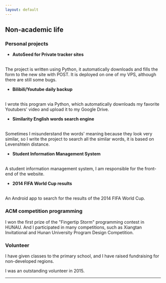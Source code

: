 ```yaml
---
layout: default
---
```


## Non-academic life
<!---
I have a goal-driven personality. If I have a goal, I will do my best to achieve it. My undergraduate life lacks guidance, but I want to be an outstanding programmer. I put a lot of effort into coding projects and competitive programming to improve my coding skills. After graduation, I worked as a research assistant for the gap year and passed the National Graduate School Admissions Examination with an excellent score. After that, I participated in many scientific research projects and had the opportunity to do some independent research. Most importantly, I have always been eager to learn and challenge myself, so I believe I can become a Ph.D. candidate.
-->

### Personal projects
* **AutoSeed for Private tracker sites**
<br/>
The project is written using Python, it automatically downloads and fills the form to the new site with POST. It is deployed on one of my VPS, although there are still some bugs.

* **Bilibili/Youtube daily backup**
<br/>
I wrote this program via Python, which automatically downloads my favorite Youtubers' video and upload it to my Google Drive.

* **Similarity English words search engine**
<br/>
Sometimes I misunderstand the words' meaning because they look very similar, so I write the project to search all the similar words, it is based on Levenshtein distance.

* **Student Information Management System**
<br/>
A student information management system, I am responsible for the front-end of the website.

* **2014 FIFA World Cup results**
<br/>
An Android app to search for the results of the 2014 FIFA World Cup.

### ACM competition programming
I won the first prize of the "Fingertip Storm" programming contest in HUNAU. And I participated in many competitions, such as Xiangtan Invitational and Hunan University Program Design Competition.

### Volunteer
I have given classes to the primary school, and I have raised fundraising for non-developed regions.

I was an outstanding volunteer in 2015.

---